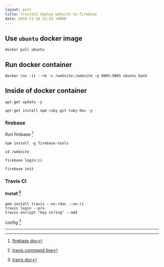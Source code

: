 ```yaml
---
layout: post
title: TravisCI deploy website to firebase
date: 2018-11-28 22:24 +0000
---
```



## Use `ubuntu` docker image
```
docker pull ubuntu
```

## Run docker container
```
docker run -it --rm -v /website:/website -p 9005:9005 ubuntu bash
```

## Inside of docker container
```
apt-get update -y

apt-get install npm ruby git ruby-dev -y

```

### firebase
Run firebase [^1]
```
npm install -g firebase-tools

cd /website

firebase login:ci

firebase init
```

### Travis CI
#### Install [^2]

```
gem install travis --no-rdoc --no-ri
travis login --pro
travis encrypt "key string" --add
```

config [^3]

[^1]: [firebase doc](https://firebase.google.com/docs/cli/?authuser=0)
[^2]: [travis command line](https://github.com/travis-ci/travis.rb#ubuntu)
[^3]: [travis doc](https://docs.travis-ci.com/user/deployment/firebase/)


---
